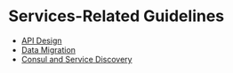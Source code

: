 # Services-Related Guidelines

* [API Design](APIDesign.md)
* [Data Migration](DataMigration.md)
* [Consul and Service Discovery](ConsulAndServiceDiscovery.md)
